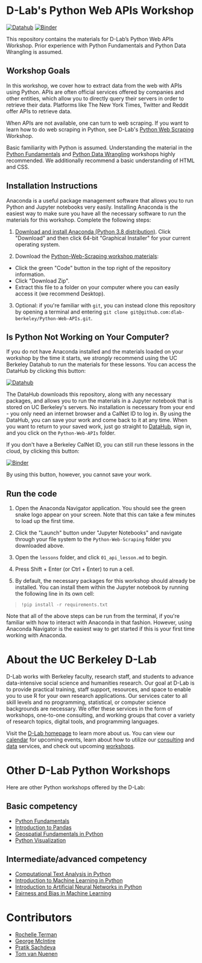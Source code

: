 # D-Lab's Python Web APIs Workshop

[![Datahub](https://img.shields.io/badge/launch-datahub-blue)](https://dlab.datahub.berkeley.edu/hub/user-redirect/git-pull?repo=https%3A%2F%2Fgithub.com%2Fdlab-berkeley%2FPython-Web-APIs&urlpath=lab%2Ftree%2FPython-Web-APIs%2F)
[![Binder](http://mybinder.org/badge.svg)](https://mybinder.org/v2/gh/dlab-berkeley/Python-Web-APIs/main?urlpath=tree)

This repository contains the materials for D-Lab’s Python Web APIs Workshop. Prior experience with Python Fundamentals and Python Data Wrangling is assumed.

## Workshop Goals

In this workshop, we cover how to extract data from the web with APIs using Python.
APIs are often official services offered by companies and other entities, which
allow you to directly query their servers in order to retrieve their data. Platforms like The New York Times, Twitter and Reddit offer APIs to retrieve data.

When APIs are not available, one can turn to web scraping. If you want to learn how to do web scraping in Python, see D-Lab's [Python Web Scraping](https://github.com/dlab-berkeley/Python-Web-Scraping) Workshop.

Basic familiarity with Python is assumed. Understanding the material in the [Python Fundamentals](https://github.com/dlab-berkeley/Python-Fundamentals) and [Python Data Wrangling](https://github.com/dlab-berkeley/Python-Data-Wrangling) workshops highly recommended. We additionally recommend a basic understanding of HTML and CSS.

## Installation Instructions

Anaconda is a useful package management software that allows you to run Python
and Jupyter notebooks very easily. Installing Anaconda is the easiest way to
make sure you have all the necessary software to run the materials for this
workshop. Complete the following steps:

1. [Download and install Anaconda (Python 3.8
   distribution)](https://www.anaconda.com/products/individual). Click
   "Download" and then click 64-bit "Graphical Installer" for your current
   operating system.

2. Download the [Python-Web-Scraping workshop
   materials](https://github.com/dlab-berkeley/Python-Web-Scraping):

* Click the green "Code" button in the top right of the repository information.
* Click "Download Zip".
* Extract this file to a folder on your computer where you can easily access it
  (we recommend Desktop).

3. Optional: if you're familiar with `git`, you can instead clone this
   repository by opening a terminal and entering `git clone
   git@github.com:dlab-berkeley/Python-Web-APIs.git`.

## Is Python Not Working on Your Computer?

If you do not have Anaconda installed and the materials loaded on your workshop by the time it starts, we *strongly* recommend using the UC Berkeley Datahub to run the materials for these lessons. You can access the DataHub by clicking this button: 

[![Datahub](https://img.shields.io/badge/launch-datahub-blue)](https://dlab.datahub.berkeley.edu/hub/user-redirect/git-pull?repo=https%3A%2F%2Fgithub.com%2Fdlab-berkeley%2FPython-Web-APIs&urlpath=lab%2Ftree%2FPython-Web-APIs%2F)

The DataHub downloads this repository, along with any necessary packages, and allows you to run the materials in a Jupyter notebook that is stored on UC Berkeley's servers. No installation is necessary from your end - you only need an internet browser and a CalNet ID to log in. By using the DataHub, you can save your work and come back to it at any time. When you want to return to your saved work, just go straight to [DataHub](https://datahub.berkeley.edu), sign in, and you click on the `Python-Web-APIs` folder.

If you don't have a Berkeley CalNet ID, you can still run these lessons in the cloud, by clicking this button:

[![Binder](http://mybinder.org/badge.svg)](https://mybinder.org/v2/gh/dlab-berkeley/Python-Web-APIs/main?urlpath=tree)

By using this button, however, you cannot save your work.

## Run the code

1. Open the Anaconda Navigator application. You should see the green snake logo appear on your screen. Note that this can take a few minutes to load up the first time. 

2. Click the "Launch" button under "Jupyter Notebooks" and navigate through your file system to the `Python-Web-Scraping` folder you downloaded above.

3. Open the `lessons` folder, and click `01_api_lesson.md` to begin.

4. Press Shift + Enter (or Ctrl + Enter) to run a cell.

5. By default, the necessary packages for this workshop should already be installed. You can install them within the Jupyter notebook by running the following line in its own cell:

> ```!pip install -r requirements.txt```

Note that all of the above steps can be run from the terminal, if you're familiar with how to interact with Anaconda in that fashion. However, using Anaconda Navigator is the easiest way to get started if this is your first time working with Anaconda.

# About the UC Berkeley D-Lab

D-Lab works with Berkeley faculty, research staff, and students to advance data-intensive social science and humanities research. Our goal at D-Lab is to provide practical training, staff support, resources, and space to enable you to use R for your own research applications. Our services cater to all skill levels and no programming, statistical, or computer science backgrounds are necessary. We offer these services in the form of workshops, one-to-one consulting, and working groups that cover a variety of research topics, digital tools, and programming languages.  

Visit the [D-Lab homepage](https://dlab.berkeley.edu/) to learn more about us. You can view our [calendar](https://dlab.berkeley.edu/events/calendar) for upcoming events, learn about how to utilize our [consulting](https://dlab.berkeley.edu/consulting) and [data](https://dlab.berkeley.edu/data) services, and check out upcoming [workshops](https://dlab.berkeley.edu/events/workshops).

# Other D-Lab Python Workshops

Here are other Python workshops offered by the D-Lab:

## Basic competency

* [Python Fundamentals](https://github.com/dlab-berkeley/python-fundamentals)
* [Introduction to Pandas](https://github.com/dlab-berkeley/introduction-to-pandas)
* [Geospatial Fundamentals in Python](https://github.com/dlab-berkeley/Geospatial-Fundamentals-in-Python)
* [Python Visualization](https://github.com/dlab-berkeley/Python-Data-Visualization)

## Intermediate/advanced competency

* [Computational Text Analysis in Python](https://github.com/dlab-berkeley/computational-text-analysis-spring-2019)
* [Introduction to Machine Learning in Python](https://github.com/dlab-berkeley/python-machine-learning)
* [Introduction to Artificial Neural Networks in Python](https://github.com/dlab-berkeley/ANN-Fundamentals)
* [Fairness and Bias in Machine Learning](https://github.com/dlab-berkeley/fairML)

# Contributors

* [Rochelle Terman](https://github.com/rochelleterman)
* [George McIntire](https://github.com/GeorgeMcIntire)
* [Pratik Sachdeva](https://github.com/pssachdeva)
* [Tom van Nuenen](https://github.com/tomvannuenen)

